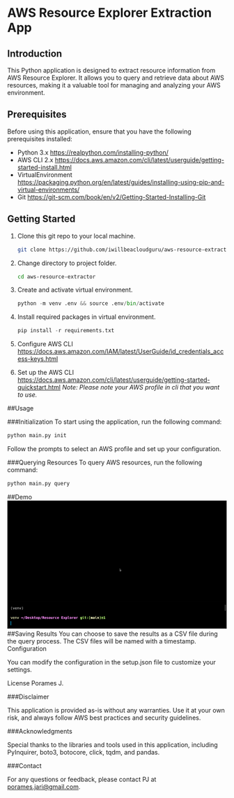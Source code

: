 # AWS Resource Explorer Extraction App

## Introduction

This Python application is designed to extract resource information from AWS Resource Explorer. It allows you to query and retrieve data about AWS resources, making it a valuable tool for managing and analyzing your AWS environment.

## Prerequisites

Before using this application, ensure that you have the following prerequisites installed:

- Python 3.x
    https://realpython.com/installing-python/
- AWS CLI 2.x
    https://docs.aws.amazon.com/cli/latest/userguide/getting-started-install.html
- VirtualEnvironment
    https://packaging.python.org/en/latest/guides/installing-using-pip-and-virtual-environments/
- Git
    https://git-scm.com/book/en/v2/Getting-Started-Installing-Git

## Getting Started
1. Clone this git repo to your local machine.
    ``` bash
    git clone https://github.com/iwillbeacloudguru/aws-resource-extractor.git
    ```
2. Change directory to project folder.
    ``` bash
    cd aws-resource-extractor
    ```
3. Create and activate virtual environment.
    ``` Python
    python -m venv .env && source .env/bin/activate
    ```
3. Install required packages in virtual environment.
    ``` Python
    pip install -r requirements.txt
    ```
4. Configure AWS CLI
    https://docs.aws.amazon.com/IAM/latest/UserGuide/id_credentials_access-keys.html

5. Set up the AWS CLI
    https://docs.aws.amazon.com/cli/latest/userguide/getting-started-quickstart.html
    <i>Note: Please note your AWS profile in cli that you want to use.</i>

##Usage

###Initialization
To start using the application, run the following command:

``` bash
python main.py init
```
Follow the prompts to select an AWS profile and set up your configuration.

###Querying Resources
To query AWS resources, run the following command:
``` bash
python main.py query
```
##Demo
![Alt text](<CleanShot 2567-01-08 at 12.02.08.gif>)
##Saving Results
You can choose to save the results as a CSV file during the query process. The CSV files will be named with a timestamp.
Configuration

You can modify the configuration in the setup.json file to customize your settings.

License
Porames J.
<!-- This application is open-source and available under the MIT License. -->

###Disclaimer

This application is provided as-is without any warranties. Use it at your own risk, and always follow AWS best practices and security guidelines.

###Acknowledgments

Special thanks to the libraries and tools used in this application, including PyInquirer, boto3, botocore, click, tqdm, and pandas.

###Contact

For any questions or feedback, please contact PJ at porames.jari@gmail.com.